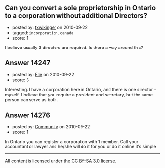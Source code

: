 ## Can you convert a sole proprietorship in Ontario to a corporation without additional Directors?

- posted by: [txwikinger](https://stackexchange.com/users/-1/4314-txwikinger) on 2010-09-22
- tagged: `incorporation`, `canada`
- score: 1

I believe usually 3 directors are required. Is there a way around this?


## Answer 14247

- posted by: [Elie](https://stackexchange.com/users/-1/1752-elie) on 2010-09-22
- score: 3

Interesting. I have a corporation here in Ontario, and there is one director - myself. I believe that you require a president and secretary, but the same person can serve as both.


## Answer 14276

- posted by: [Community](https://stackexchange.com/users/-1/-1-community) on 2010-09-22
- score: 1

In Ontario you can register a corporation with 1 member. Call your accountant or lawyer and he/she will do it for you or do it online it's simple



---

All content is licensed under the [CC BY-SA 3.0 license](https://creativecommons.org/licenses/by-sa/3.0/).
